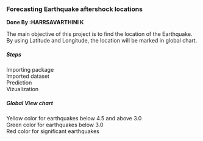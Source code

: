 <h3><b>Forecasting Earthquake aftershock locations</h3></b>

<P><STRONG>Done By :HARRSAVARTHINI K</STRONG></P>
<p> The main objective of this project is to find the location of the Earthquake. By using Latitude and Longitude, the location will be marked in global chart.</p>
<h5>Steps</h5>
<p> Importing package<br>
Imported dataset<br>
Prediction<br>
Vizualization</p>
<h5>Global View chart</h5>
<p>
Yellow color for earthquakes below 4.5 and above 3.0<br>
Green color for earthquakes below 3.0<br>
Red color for significant earthquakes<br></p>

